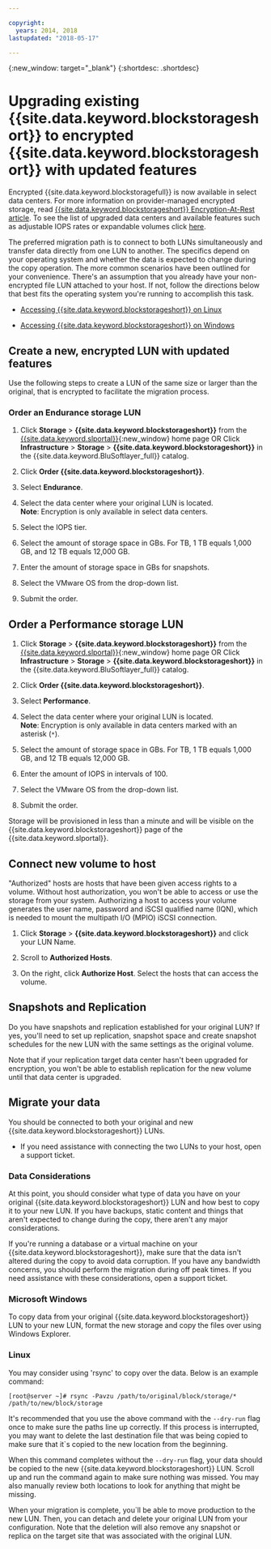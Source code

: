 ```yaml
---

copyright:
  years: 2014, 2018
lastupdated: "2018-05-17"

---
```

{:new_window: target="_blank"}
{:shortdesc: .shortdesc}

# Upgrading existing {{site.data.keyword.blockstorageshort}} to encrypted {{site.data.keyword.blockstorageshort}} with updated features

Encrypted {{site.data.keyword.blockstoragefull}} is now available in select data centers. For more information on provider-managed encrypted storage, read [{{site.data.keyword.blockstorageshort}} Encryption-At-Rest article](block-file-storage-encryption-rest.html). To see the list of upgraded data centers and available features such as adjustable IOPS rates or expandable volumes click [here](new-ibm-block-and-file-storage-location-and-features.html).

The preferred migration path is to connect to both LUNs simultaneously and transfer data directly from one LUN to another. The specifics depend on your operating system and whether the data is expected to change during the copy operation. The more common scenarios have been outlined for your convenience. There's an assumption that you already have your non-encrypted file LUN attached to your host. If not, follow the directions below that best fits the operating system you're running to accomplish this task.

- [Accessing {{site.data.keyword.blockstorageshort}} on Linux](accessing_block_storage_linux.html)

- [Accessing {{site.data.keyword.blockstorageshort}} on Windows](accessing-block-storage-windows.html)

 
## Create a new, encrypted LUN with updated features

Use the following steps to create a LUN of the same size or larger than the original, that is encrypted to facilitate the migration process. 

### Order an Endurance storage LUN

1. Click **Storage** > **{{site.data.keyword.blockstorageshort}}** from the [{{site.data.keyword.slportal}}](https://control.softlayer.com/){:new_window} home page OR Click **Infrastructure** > **Storage** > **{{site.data.keyword.blockstorageshort}}** in the {{site.data.keyword.BluSoftlayer_full}} catalog.

2. Click **Order {{site.data.keyword.blockstorageshort}}**.

3. Select **Endurance**.

4. Select the data center where your original LUN is located. <br/> **Note**: Encryption is only available in select data centers.

5. Select the IOPS tier.

6. Select the amount of storage space in GBs. For TB, 1 TB equals 1,000 GB, and 12 TB equals 12,000 GB.

7. Enter the amount of storage space in GBs for snapshots.

8. Select the VMware OS from the drop-down list.

9. Submit the order.

## Order a Performance storage LUN

1. Click **Storage** > **{{site.data.keyword.blockstorageshort}}** from the [{{site.data.keyword.slportal}}](https://control.softlayer.com/){:new_window} home page OR Click **Infrastructure** > **Storage** > **{{site.data.keyword.blockstorageshort}}** in the {{site.data.keyword.BluSoftlayer_full}} catalog.

2. Click **Order {{site.data.keyword.blockstorageshort}}**.

3. Select **Performance**.

4. Select the data center where your original LUN is located. <br/> **Note**: Encryption is only available in data centers marked with an asterisk (`*`).

5. Select the amount of storage space in GBs. For TB, 1 TB equals 1,000 GB, and 12 TB equals 12,000 GB.

6. Enter the amount of IOPS in intervals of 100.

7. Select the VMware OS from the drop-down list.

8. Submit the order.

Storage will be provisioned in less than a minute and will be visible on the {{site.data.keyword.blockstorageshort}} page of the {{site.data.keyword.slportal}}.

 
## Connect new volume to host

"Authorized" hosts are hosts that have been given access rights to a volume. Without host authorization, you won't be able to access or use the storage from your system. Authorizing a host to access your volume generates the user name, password and iSCSI qualified name (IQN), which is needed to mount the multipath I/O (MPIO) iSCSI connection.

1. Click **Storage** > **{{site.data.keyword.blockstorageshort}}** and click your LUN Name.

2. Scroll to **Authorized Hosts**.

3. On the right, click **Authorize Host**. Select the hosts that can access the volume.

 
## Snapshots and Replication

Do you have snapshots and replication established for your original LUN? If yes, you'll need to set up replication, snapshot space and create snapshot schedules for the new LUN with the same settings as the original volume. 

Note that if your replication target data center hasn't been upgraded for encryption, you won't be able to establish replication for the new volume until that data center is upgraded.

 
## Migrate your data

You should be connected to both your original and new {{site.data.keyword.blockstorageshort}} LUNs. 
- If you need assistance with connecting the two LUNs to your host, open a support ticket.

### Data Considerations

At this point, you should consider what type of data you have on your original {{site.data.keyword.blockstorageshort}} LUN and how best to copy it to your new LUN. If you have backups, static content and things that aren't expected to change during the copy, there aren't any major considerations.

If you're running a database or a virtual machine on your {{site.data.keyword.blockstorageshort}}, make sure that the data isn't altered during the copy to avoid data corruption. If you have any bandwidth concerns, you should perform the migration during off peak times. If you need assistance with these considerations, open a support ticket.
 
### Microsoft Windows

To copy data from your original {{site.data.keyword.blockstorageshort}} LUN to your new LUN, format the new storage and copy the files over using Windows Explorer.

 
### Linux

You may consider using 'rsync' to copy over the data. Below is an example command:

```
[root@server ~]# rsync -Pavzu /path/to/original/block/storage/* /path/to/new/block/storage
```

It's recommended that you use the above command with the `--dry-run` flag once to make sure the paths line up correctly. If this process is interrupted, you may want to delete the last destination file that was being copied to make sure that it`s copied to the new location from the beginning.

When this command completes without the `--dry-run` flag, your data should be copied to the new {{site.data.keyword.blockstorageshort}} LUN. Scroll up and run the command again to make sure nothing was missed. You may also manually review both locations to look for anything that might be missing.

When your migration is complete, you`ll be able to move production to the new LUN. Then, you can detach and delete your original LUN from your configuration. Note that the deletion will also remove any snapshot or replica on the target site that was associated with the original LUN.
